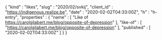 {
  "kind" : "likes",
  "slug" : "2020/02/svkij",
  "client_id" : "https://indigenous.realize.be",
  "date" : "2020-02-02T04:33:00Z",
  "h" : "h-entry",
  "properties" : {
    "name" : [ "Like of https://carolgilabert.me/blog/opposite-of-depression" ],
    "like-of" : [ "https://carolgilabert.me/blog/opposite-of-depression" ],
    "published" : [ "2020-02-02T04:33:00Z" ]
  }
}
